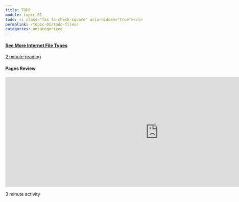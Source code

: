 ```yaml
---
title: TODO
module: topic-01
todo: <i class="fas fa-check-square" aria-hidden="true"></i>
permalink: /topic-01/todo-files/
categories: uncategorized
---
```


<div class="row text-center">
  <div class="col-lg-4">
    <div class="bs-component">
      <div class="list-group">
        <a href="https://www.computerhope.com/issues/ch001789.htm#internet" target="_blank" class="list-group-item hw-item">
          <i class="icon-hw fas fa-copy" aria-hidden="true"></i>
          <h4 class="list-group-item-heading">See More Internet File Types</h4>
          <div class="divider-hw"></div>
          <p class="list-group-item-text"><i class="far fa-clock" aria-hidden="true"></i> 2 minute reading</p>
        </a>
      </div>
    </div>
  </div>
  <div class="col-lg-8">
    <div class="bs-component">
      <div class="list-group">
          <h4>Pages Review</h4>
        <iframe src="https://umontanamediaarts.com/MART341/wp-admin/admin-ajax.php?action=h5p_embed&id=27" width="958" height="343" frameborder="0" allowfullscreen="allowfullscreen"></iframe><script src="https://umontanamediaarts.com/MART341/wp-content/plugins/h5p/h5p-php-library/js/h5p-resizer.js" charset="UTF-8"></script>
          <div class="divider-hw"></div>
          <p class="list-group-item-text"><i class="far fa-clock" aria-hidden="true"></i> 3 minute activity</p>
      </div>
    </div>
  </div>
</div>
